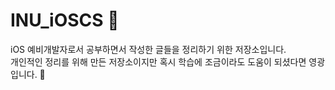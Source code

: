 # INU_iOSCS 🍎

iOS 예비개발자로서 공부하면서 작성한 글들을 정리하기 위한 저장소입니다.
<br>
개인적인 정리를 위해 만든 저장소이지만 혹시 학습에 조금이라도 도움이 되셨다면 영광입니다. 🤗
